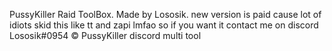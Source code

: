 PussyKiller Raid ToolBox.
Made by Lososik.
new version is paid cause lot of idiots skid this like tt and zapi lmfao so if you want it contact me on discord Lososik#0954
© PussyKiller discord multi tool
